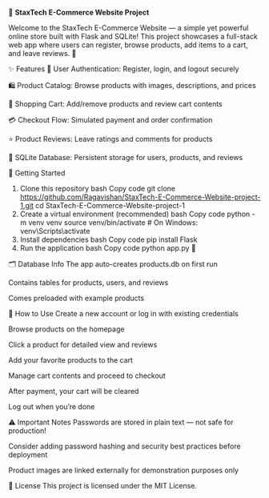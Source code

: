 🛒 **StaxTech E-Commerce Website Project**

Welcome to the StaxTech E-Commerce Website — a simple yet powerful online store built with Flask and SQLite!
This project showcases a full-stack web app where users can register, browse products, add items to a cart, and leave reviews. 🚀

✨ Features
🔐 User Authentication: Register, login, and logout securely

🛍️ Product Catalog: Browse products with images, descriptions, and prices

🛒 Shopping Cart: Add/remove products and review cart contents

💳 Checkout Flow: Simulated payment and order confirmation

⭐ Product Reviews: Leave ratings and comments for products

💾 SQLite Database: Persistent storage for users, products, and reviews


🚀 Getting Started
1. Clone this repository
bash
Copy code
git clone https://github.com/Ragavishan/StaxTech-E-Commerce-Website-project-1.git
cd StaxTech-E-Commerce-Website-project-1
2. Create a virtual environment (recommended)
bash
Copy code
python -m venv venv
source venv/bin/activate      # On Windows: venv\Scripts\activate
3. Install dependencies
bash
Copy code
pip install Flask
4. Run the application
bash
Copy code
python app.py   🛒

🗂️ Database Info
The app auto-creates products.db on first run

Contains tables for products, users, and reviews

Comes preloaded with example products

🎯 How to Use
Create a new account or log in with existing credentials

Browse products on the homepage

Click a product for detailed view and reviews

Add your favorite products to the cart

Manage cart contents and proceed to checkout

After payment, your cart will be cleared

Log out when you’re done

⚠️ Important Notes
Passwords are stored in plain text — not safe for production!

Consider adding password hashing and security best practices before deployment

Product images are linked externally for demonstration purposes only

📄 License
This project is licensed under the MIT License. 
